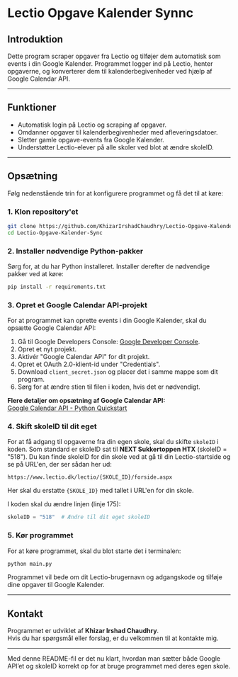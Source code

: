 # Lectio Opgave Kalender Synnc

## Introduktion

Dette program scraper opgaver fra Lectio og tilføjer dem automatisk som events i din Google Kalender. Programmet logger ind på Lectio, henter opgaverne, og konverterer dem til kalenderbegivenheder ved hjælp af Google Calendar API.

---

## Funktioner

- Automatisk login på Lectio og scraping af opgaver.
- Omdanner opgaver til kalenderbegivenheder med afleveringsdatoer.
- Sletter gamle opgave-events fra Google Kalender.
- Understøtter Lectio-elever på alle skoler ved blot at ændre skoleID.

---

## Opsætning

Følg nedenstående trin for at konfigurere programmet og få det til at køre:

### 1. Klon repository'et

```bash
git clone https://github.com/KhizarIrshadChaudhry/Lectio-Opgave-Kalender-Sync.git
cd Lectio-Opgave-Kalender-Sync
```
### 2. Installer nødvendige Python-pakker

Sørg for, at du har Python installeret. Installer derefter de nødvendige pakker ved at køre:

```bash
pip install -r requirements.txt
```

### 3. Opret et Google Calendar API-projekt

For at programmet kan oprette events i din Google Kalender, skal du opsætte Google Calendar API:

1. Gå til Google Developers Console: [Google Developer Console](https://console.developers.google.com/).
2. Opret et nyt projekt.
3. Aktivér "Google Calendar API" for dit projekt.
4. Opret et OAuth 2.0-klient-id under "Credentials".
5. Download `client_secret.json` og placer det i samme mappe som dit program.
6. Sørg for at ændre stien til filen i koden, hvis det er nødvendigt.

**Flere detaljer om opsætning af Google Calendar API:**  
[Google Calendar API - Python Quickstart](https://developers.google.com/calendar/quickstart/python)

### 4. Skift skoleID til dit eget

For at få adgang til opgaverne fra din egen skole, skal du skifte `skoleID` i koden. Som standard er skoleID sat til **NEXT Sukkertoppen HTX** (skoleID = "518"). Du kan finde skoleID for din skole ved at gå til din Lectio-startside og se på URL'en, der ser sådan her ud:

```
https://www.lectio.dk/lectio/{SKOLE_ID}/forside.aspx
```

Her skal du erstatte `{SKOLE_ID}` med tallet i URL'en for din skole.

I koden skal du ændre linjen (linje 175):
```python
skoleID = "518"  # Ændre til dit eget skoleID
```

### 5. Kør programmet

For at køre programmet, skal du blot starte det i terminalen:

```bash
python main.py
```

Programmet vil bede om dit Lectio-brugernavn og adgangskode og tilføje dine opgaver til Google Kalender.

---

## Kontakt

Programmet er udviklet af **Khizar Irshad Chaudhry**.  
Hvis du har spørgsmål eller forslag, er du velkommen til at kontakte mig.

---

Med denne README-fil er det nu klart, hvordan man sætter både Google API’et og skoleID korrekt op for at bruge programmet med deres egen skole.
